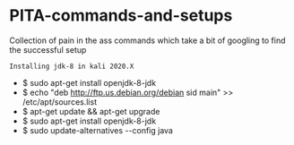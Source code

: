# PITA-commands-and-setups
Collection of pain in the ass commands which take a bit of googling to find the successful setup





```Installing jdk-8 in kali 2020.X```
- $ sudo apt-get install openjdk-8-jdk
- $ echo "deb http://ftp.us.debian.org/debian sid main" >> /etc/apt/sources.list
- $ apt-get update && apt-get upgrade
- $ sudo apt-get install openjdk-8-jdk
- $ sudo update-alternatives --config java
